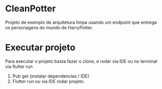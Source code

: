 # CleanPotter

Projeto de exemplo de arquitetura limpa usando um endpoint que entrega os personagens do mundo de HarryPotter.

# Executar projeto

Para executar o projeto basta fazer o clone, e rodar via IDE ou no terminal via flutter run

1. Pub get (instalar dependencias / IDE)
2. Flutter run ou via IDE rodar projeto.
